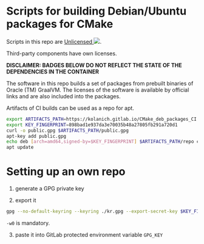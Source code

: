 Scripts for building Debian/Ubuntu packages for CMake
=====================================================

Scripts in this repo are [Unlicensed ![](https://raw.githubusercontent.com/unlicense/unlicense.org/master/static/favicon.png)](https://unlicense.org/).

Third-party components have own licenses.

**DISCLAIMER: BADGES BELOW DO NOT REFLECT THE STATE OF THE DEPENDENCIES IN THE CONTAINER**

The software in this repo builds a set of packages from prebuilt binaries of Oracle (TM) GraalVM.
The licenses of the software is available by official links and are also included into the packages.

Artifacts of CI builds can be used as a repo for apt.

```bash
export ARTIFACTS_PATH=https://kolanich.gitlab.io/CMake_deb_packages_CI
export KEY_FINGERPRINT=898bad1e937da3e70035b48a27805fb291a720d1
curl -o public.gpg $ARTIFACTS_PATH/public.gpg
apt-key add public.gpg
echo deb [arch=amd64,signed-by=$KEY_FINGERPRINT] $ARTIFACTS_PATH/repo cosmic contrib >> /etc/apt/sources.list.d/vanilla_CMake_KOLANICH.list
apt update
```

Setting up an own repo
==================

1. generate a GPG private key

2. export it
```bash
gpg --no-default-keyring --keyring ./kr.gpg --export-secret-key $KEY_FINGERPRINT | base64 -w0 > ./private.gpg.b64
```
`-w0` is mandatory.

3. paste it into GitLab protected environment variable `GPG_KEY`
